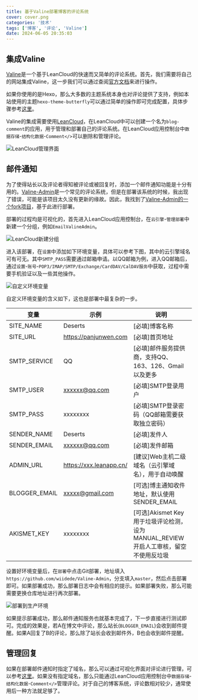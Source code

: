 ```yaml
---
title: 基于Valine部署博客的评论系统
cover: cover.png
categories: '技术'
tags: ['博客', '评论', 'Valine']
date: 2024-06-05 20:35:03
---
```


## 集成Valine

[Valine](https://github.com/xCss/Valine)是一个基于LeanCloud的快速而又简单的评论系统。首先，我们需要将自己的网站集成Valine，这一步我们可以通过查阅[官方文档](https://valine.js.org/)来进行操作。

如果你使用的是Hexo，那么大多数的主题系统本身也对评论提供了支持，例如本站使用的主题`hexo-theme-butterfly`可以通过简单的操作即可完成配置，具体步骤参考[这里](https://butterfly.js.org/posts/ceeb73f/#%E8%A9%95%E8%AB%96)。

Valine的集成需要使用[LeanCloud](https://www.leancloud.cn/)，在LeanCloud中可以创建一个名为`blog-comment`的应用，用于管理和部署自己的评论系统。在LeanCloud应用控制台中`数据存储`-`结构化数据`-`Comment</>`可以删除和管理评论。

![LeanCloud管理界面](LeanCloud管理界面.png)

## 邮件通知

为了使得站长以及评论者得知被评论或被回复时，添加一个邮件通知功能是十分有用的。[Valine-Admin](https://github.com/DesertsP/Valine-Admin)是一个常见的评论系统，但是在部署该系统的时候，我出现了错误，可能是该项目太久没有更新的缘故。因此，我找到了[Valine-Admin的一个fork项目](https://github.com/wiidede/Valine-Admin)，基于此进行部署。

部署的过程均是可视化的，首先进入LeanCloud应用控制台，在`云引擎`-`管理部署`中新建一个分组，例如`EmailValineAdmin`。

![LeanCloud新建分组](LeanCloud新建分组.png)

进入该部署，在`设置`中添加如下环境变量，具体可以参考下图，其中的云引擎域名可有可无。其中`SMTP_PASS`需要通过邮箱申请。以QQ邮箱为例，进入QQ邮箱后，通过`设置`-`账号`-`POP3/IMAP/SMTP/Exchange/CardDAV/CalDAV服务`中获取，过程中需要手机验证以及一些其他操作。

![自定义环境变量](自定义环境变量.png)

自定义环境变量的含义如下，这也是部署中最复杂的一步。

| 变量          | 示例                   | 说明 |
| --            | --                     | --   |
| SITE_NAME     | Deserts                | [必填]博客名称
| SITE_URL      | https://panjunwen.com  | [必填]首页地址
| SMTP_SERVICE  | QQ                     | [必填]邮件服务提供商，支持QQ、163、126、Gmail以及更多
| SMTP_USER     | xxxxxx@qq.com          | [必填]SMTP登录用户
| SMTP_PASS     | xxxxxxxx               | [必填]SMTP登录密码（QQ邮箱需要获取独立密码）
| SENDER_NAME   | Deserts                | [必填]发件人
| SENDER_EMAIL  | xxxxxx@qq.com          | [必填]发件邮箱
| ADMIN_URL     | https://xxx.leanapp.cn/| [建议]Web主机二级域名（云引擎域名），用于自动唤醒
| BLOGGER_EMAIL | xxxxx@gmail.com        | [可选]博主通知收件地址，默认使用SENDER_EMAIL
| AKISMET_KEY   | xxxxxxxx               | [可选]Akismet Key 用于垃圾评论检测，设为MANUAL_REVIEW开启人工审核，留空不使用反垃圾

设置好环境变量后，在`部署`中点击Git部署，地址填入`https://github.com/wiidede/Valine-Admin`，分支填入`master`，然后点击部署即可。如果部署成功，那么部署日志中会有相应的提示。如果部署失败，那么可能需要更换仓库地址进行再次部署。

![部署到生产环境](部署到生产环境.png)

如果提示部署成功，那么邮件通知服务也就基本完成了，下一步直接进行测试即可。完成的效果是，若A在博文中评论，那么站长(`BLOGGER_EMAIL`)会收到邮件提醒。如果A回复了B的评论，那么除了站长会收到邮件外，B也会收到邮件提醒。

## 管理回复

如果在部署邮件通知时指定了域名，那么可以通过可视化界面对评论进行管理，可以参考[这里](https://github.com/DesertsP/Valine-Admin#%E8%AF%84%E8%AE%BA%E7%AE%A1%E7%90%86)。如果没有指定域名，那么只能通过LeanCloud应用控制台中`数据存储`-`结构化数据`-`Comment</>`管理评论。对于自己的博客系统，评论数相对较少，通常使用后一种方法就足够了。
